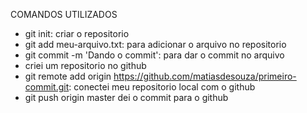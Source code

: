 COMANDOS UTILIZADOS
- git init: criar o repositorio
- git add meu-arquivo.txt: para adicionar o arquivo no repositorio
- git commit -m 'Dando o commit': para dar o commit no arquivo
- criei um repositorio no github
- git remote add origin https://github.com/matiasdesouza/primeiro-commit.git: conectei meu repositorio local com o github
-  git push origin master dei o commit para o github
